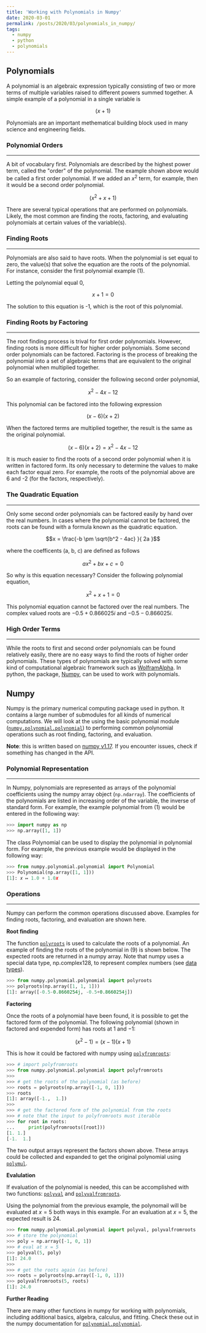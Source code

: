 ```yaml
---
title: 'Working with Polynomials in Numpy'
date: 2020-03-01
permalink: /posts/2020/03/polynomials_in_numpy/
tags:
  - numpy
  - python
  - polynomials
---
```


## Polynomials

A polynomial is an algebraic expression typically consisting of two or 
  more terms of multiple variables raised to different powers summed together.
A simple example of a polynomial in a single variable is

$$\left( x + 1 \right)$$

Polynomials are an important methematical building block used in many science and engineering fields.

### Polynomial Orders

-----------------

A bit of vocabulary first.
Polynomials are described by the highest power term, called the "order" of the polynomial.
The example shown above would be called a first order polynomial.
If we added an $x^2$ term, for example, then it would be a second order polynomial.

$$\left( x^2 + x + 1 \right)$$

There are several typical operations that are performed on polynomials.
Likely, the most common are finding the roots, factoring, and evaluating polynomials at certain values of the variable(s).

### Finding Roots

-----------------

Polynomials are also said to have roots.
When the polynomial is set equal to zero, the value(s) that solve the equation are the roots of the polynomial.
For instance, consider the first polynomial example (1).

Letting the polynomial equal 0,

$$x + 1 = 0$$

The solution to this equation is -1, which is the root of this polynomial.

### Finding Roots by Factoring

-----------------

The root finding process is trival for first order polynomials.
However, finding roots is more difficult for higher order polynomials.
Some second order polynomials can be factored.
Factoring is the process of breaking the polynomial into a set of algebraic terms that are equivalent to the original polynomial when multiplied together.

So an example of factoring, consider the following second order polynomial,

$$x^2 - 4x - 12$$

This polynomial can be factored into the following expression

$$\left( x - 6 \right) \left( x + 2 \right)$$

When the factored terms are multiplied together, the result is the same as the original polynomial.

$$\left( x - 6 \right) \left( x + 2 \right) = x^2 - 4x - 12$$

It is much easier to find the roots of a second order polynomial when it is written in factored form.
Its only necessary to determine the values to make each factor equal zero.
For example, the roots of the polynomial above are 6 and -2 (for the factors, respectively).

### The Quadratic Equation

-----------------

Only some second order polynomials can be factored easily by hand over the real numbers.
In cases where the polynomial cannot be factored, the roots can be found with a formula known as the quadratic equation.

$$x = \frac{-b \pm  \sqrt{b^2 - 4ac} }{ 2a }$$

where the coefficents (a, b, c) are defined as follows

$$a x^2 + b x + c = 0$$

So why is this equation necessary?
Consider the following polynomial equation,

$$x^2 + x + 1 = 0$$

This polynomial equation cannot be factored over the real numbers.
The complex valued roots are $-0.5 + 0.866025i$ and $-0.5 - 0.866025i$.

### High Order Terms

-----------------

While the roots to first and second order polynomials can be found relatively easily,
there are no easy ways to find the roots of higher order polynomials.
These types of polynomials are typically solved with some kind of computational algebraic framework such as [WolframAlpha](https://www.wolframalpha.com/).
In python, the package, [Numpy](https://numpy.org/), can be used to work with polynomials.

## Numpy

Numpy is the primary numerical computing package used in python.
It contains a large number of submodules for all kinds of numerical computations.
We will look at the using the basic polynomial module 
([`numpy.polynomial.polynomial`](https://docs.scipy.org/doc/numpy/reference/routines.polynomials.polynomial.html))
to performing common polynomial operations such as root finding, factoring, and evaluation.

**Note**: this is written based on [numpy v1.17](https://docs.scipy.org/doc/numpy/index.html).
If you encounter issues, check if something has changed in the API.

### Polynomial Representation

-----------------

In Numpy, polynomials are represented as arrays of the polynomial coefficients using the numpy array object (`np.ndarray`).
The coefficients of the polynomials are listed in increasing order of the variable, the inverse of standard form.
For example, the example polynomial from (1) would be entered in the following way:

```python
>>> import numpy as np
>>> np.array([1, 1])
```

The class Polynomial can be used to display the polynomial in polynomial form.
For example, the previous example would be displayed in the following way:

```python
>>> from numpy.polynomial.polynomial import Polynomial
>>> Polynomial(np.array([1, 1]))
[1]: 𝑥 ↦ 1.0 + 1.0𝑥
```

### Operations

-----------------

Numpy can perform the common operations discussed above.
Examples for finding roots, factoring, and evaluation are shown here.

**Root finding**

The function [`polyroots`](https://docs.scipy.org/doc/numpy/reference/generated/numpy.polynomial.polynomial.polyroots.html#numpy.polynomial.polynomial.polyroots)
 is used to calculate the roots of a polynomial.
An example of finding the roots of the polynomial in (9) is shown below.
The expected roots are returned in a numpy array.
Note that numpy uses a special data type, np.complex128, to represent complex numbers
 (see [data types](https://docs.scipy.org/doc/numpy/user/basics.types.html)).

```python
>>> from numpy.polynomial.polynomial import polyroots
>>> polyroots(np.array([1, 1, 1]))
[1]: array([-0.5-0.8660254j, -0.5+0.8660254j])
```

**Factoring**

Once the roots of a polynomial have been found, it is possible to get the factored form of the polynomial.
The following polynomial (shown in factored and expended form) has roots at $1$ and $-1$:

$$ \left( x^2 - 1 \right) = \left( x - 1 \right) \left( x + 1 \right) $$

This is how it could be factored with numpy using 
[`polyfromroots`](https://docs.scipy.org/doc/numpy/reference/generated/numpy.polynomial.polynomial.polyfromroots.html#numpy.polynomial.polynomial.polyfromroots):

```python
>>> # import polyfromroots
>>> from numpy.polynomial.polynomial import polyfromroots
>>>
>>> # get the roots of the polynomial (as before)
>>> roots = polyroots(np.array([-1, 0, 1]))
>>> roots
[1]: array([-1.,  1.])
>>>
>>> # get the factored form of the polynomial from the roots
>>> # note that the input to polyfromroots must iterable
>>> for root in roots:
...     print(polyfromroots([root]))
[1. 1.]
[-1.  1.]
```

The two output arrays represent the factors shown above.
These arrays could be collected and expanded to get the original polynomial using 
[`polymul`](https://docs.scipy.org/doc/numpy/reference/generated/numpy.polynomial.polynomial.polymul.html#numpy.polynomial.polynomial.polymul).

**Evalulation**

If evaluation of the polynomial is needed, this can be accomplished with two functions:
 [`polyval`](https://docs.scipy.org/doc/numpy/reference/generated/numpy.polynomial.polynomial.polyval.html#numpy.polynomial.polynomial.polyval)
 and [`polyvalfromroots`](https://docs.scipy.org/doc/numpy/reference/generated/numpy.polynomial.polynomial.polyvalfromroots.html#numpy.polynomial.polynomial.polyvalfromroots).

Using the polynomial from the previous example, the polynomail will be evaluated at $x = 5$ both ways in this example.
For an evaluation at $x = 5$, the expected result is $24$.

```python
>>> from numpy.polynomial.polynomial import polyval, polyvalfromroots
>>> # store the polynomial
>>> poly = np.array([-1, 0, 1])
>>> # eval at x = 5
>>> polyval(5, poly)
[1]: 24.0
>>> 
>>> # get the roots again (as before)
>>> roots = polyroots(np.array([-1, 0, 1]))
>>> polyvalfromroots(5, roots)
[1]: 24.0
```

**Further Reading**

There are many other functions in numpy for working with polynomials,
 including additional basics, algebra, calculus, and fitting.
Check these out in the numpy documentation for 
[`polynomial.polynomial`](https://docs.scipy.org/doc/numpy/reference/routines.polynomials.polynomial.html).



